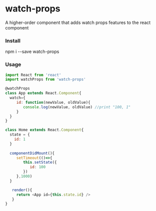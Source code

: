 # watch-props
A higher-order component that adds watch props features to the react component

### Install
npm i --save watch-props

### Usage

```js
import React from 'react'
import watchProps from 'watch-props'

@watchProps
class App extends React.Component{
  watch={
     id: function(newValue, oldValue){
        console.log(newValue, oldValue) //print "100, 1"
     }
  }
}

class Home extends React.Component{
  state = {
    id: 1
  }
  
  componentDidMount(){
     setTimeout(()=>{
        this.setState({
           id: 100
        })
     },1000)
  }

   render(){
     return <App id={this.state.id} />
   }
}




```
